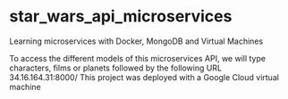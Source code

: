 # star_wars_api_microservices
Learning microservices with Docker, MongoDB and Virtual Machines

To access the different models of this microservices API, we will type characters, films or planets followed by the following URL 34.16.164.31:8000/
This project was deployed with a Google Cloud virtual machine

